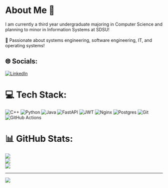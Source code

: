 # About Me :100:
I am currently a third year undergraduate majoring in Computer Science and planning to minor in Information Systems at SDSU!<br><br>🐧 Passionate about systems engineering, software engineering, IT, and operating systems!


## 🌐 Socials:
[![LinkedIn](https://img.shields.io/badge/LinkedIn-%230077B5.svg?logo=linkedin&logoColor=white)](https://linkedin.com/in/jadengong) 

# 💻 Tech Stack:
![C++](https://img.shields.io/badge/c++-%2300599C.svg?style=for-the-badge&logo=c%2B%2B&logoColor=white) ![Python](https://img.shields.io/badge/python-3670A0?style=for-the-badge&logo=python&logoColor=ffdd54) ![Java](https://img.shields.io/badge/java-%23ED8B00.svg?style=for-the-badge&logo=openjdk&logoColor=white) ![FastAPI](https://img.shields.io/badge/FastAPI-005571?style=for-the-badge&logo=fastapi) ![JWT](https://img.shields.io/badge/JWT-black?style=for-the-badge&logo=JSON%20web%20tokens) ![Nginx](https://img.shields.io/badge/nginx-%23009639.svg?style=for-the-badge&logo=nginx&logoColor=white) ![Postgres](https://img.shields.io/badge/postgres-%23316192.svg?style=for-the-badge&logo=postgresql&logoColor=white) ![Git](https://img.shields.io/badge/git-%23F05033.svg?style=for-the-badge&logo=git&logoColor=white) ![GitHub Actions](https://img.shields.io/badge/github%20actions-%232671E5.svg?style=for-the-badge&logo=githubactions&logoColor=white)
# 📊 GitHub Stats:
![](https://github-readme-stats.vercel.app/api?username=jadengong&theme=dark&hide_border=true&include_all_commits=false&count_private=true)<br/>
![](https://nirzak-streak-stats.vercel.app/?user=jadengong&theme=dark&hide_border=true)<br/>
![](https://github-readme-stats.vercel.app/api/top-langs/?username=jadengong&theme=dark&hide_border=true&include_all_commits=false&count_private=true&layout=compact)

---
[![](https://visitcount.itsvg.in/api?id=jadengong&icon=0&color=0)](https://visitcount.itsvg.in)

<!-- Proudly created with GPRM ( https://gprm.itsvg.in ) -->
